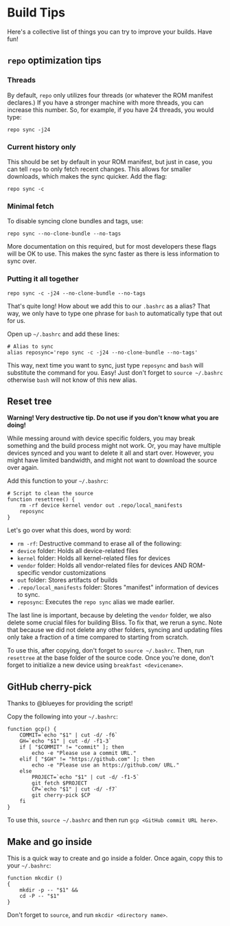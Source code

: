 # Build Tips

Here's a collective list of things you can try to improve your builds. Have fun!

## `repo` optimization tips

### Threads

By default, `repo` only utilizes four threads (or whatever the ROM manifest declares.) If you have a stronger machine with more threads, you can increase this number. So, for example, if you have 24 threads, you would type:

    repo sync -j24

### Current history only

This should be set by default in your ROM manifest, but just in case, you can tell `repo` to only fetch recent changes. This allows for smaller downloads, which makes the sync quicker. Add the flag:

    repo sync -c

### Minimal fetch

To disable syncing clone bundles and tags, use:

    repo sync --no-clone-bundle --no-tags

More documentation on this required, but for most developers these flags will be OK to use. This makes the sync faster as there is less information to sync over.

### Putting it all together

    repo sync -c -j24 --no-clone-bundle --no-tags

That's quite long! How about we add this to our `.bashrc` as a alias? That way, we only have to type one phrase for `bash` to automatically type that out for us.

Open up `~/.bashrc` and add these lines:

    # Alias to sync
    alias reposync='repo sync -c -j24 --no-clone-bundle --no-tags'

This way, next time you want to sync, just type `reposync` and `bash` will substitute the command for you. Easy! Just don't forget to `source ~/.bashrc` otherwise `bash` will not know of this new alias.

## Reset tree

**Warning! Very destructive tip. Do not use if you don't know what you are doing!**

While messing around with device specific folders, you may break something and the build process might not work. Or, you may have multiple devices synced and you want to delete it all and start over. However, you might have limited bandwidth, and might not want to download the source over again.

Add this function to your `~/.bashrc`:

    # Script to clean the source
    function resettree() {
        rm -rf device kernel vendor out .repo/local_manifests
        reposync
    }

Let's go over what this does, word by word:

 - `rm -rf`: Destructive command to erase all of the following:
 - `device` folder: Holds all device-related files
 - `kernel` folder: Holds all kernel-related files for devices
 - `vendor` folder: Holds all vendor-related files for devices AND ROM-specific vendor customizations
 - `out` folder: Stores artifacts of builds
 - `.repo/local_manifests` folder: Stores "manifest" information of devices to sync.
 - `reposync`: Executes the `repo sync` alias we made earlier.

The last line is important, because by deleting the `vendor` folder, we also delete some crucial files for building Bliss. To fix that, we rerun a sync. Note that because we did not delete any other folders, syncing and updating files only take a fraction of a time compared to starting from scratch.

To use this, after copying, don't forget to `source ~/.bashrc`. Then, run `resettree` at the base folder of the source code. Once you're done, don't forget to initialize a new device using `breakfast <devicename>`.

## GitHub cherry-pick

Thanks to @blueyes for providing the script!

Copy the following into your `~/.bashrc`:

    function gcp() {
        COMMIT=`echo "$1" | cut -d/ -f6`
        GH=`echo "$1" | cut -d/ -f1-3`
        if [ "$COMMIT" != "commit" ]; then
            echo -e "Please use a commit URL."
        elif [ "$GH" != "https://github.com" ]; then
            echo -e "Please use an https://github.com/ URL."
        else
            PROJECT=`echo "$1" | cut -d/ -f1-5`
            git fetch $PROJECT
            CP=`echo "$1" | cut -d/ -f7`
            git cherry-pick $CP
        fi
    }

To use this, `source ~/.bashrc` and then run `gcp <GitHub commit URL here>`.

## Make and go inside

This is a quick way to create and go inside a folder. Once again, copy this to your `~/.bashrc`:

    function mkcdir ()
    {
        mkdir -p -- "$1" &&
        cd -P -- "$1"
    }

Don't forget to `source`, and run `mkcdir <directory name>`.
